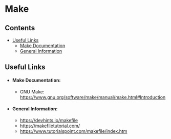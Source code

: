 # Make

## Contents
- [Useful Links](#useful-links)
    - [Make Documentation](#make-documentation)
    - [General Information](#general-information)

## Useful Links
- #### Make Documentation:
    - GNU Make: <https://www.gnu.org/software/make/manual/make.html#Introduction>
- #### General Information:
    - <https://devhints.io/makefile>
    - <https://makefiletutorial.com/>
    - <https://www.tutorialspoint.com/makefile/index.htm>